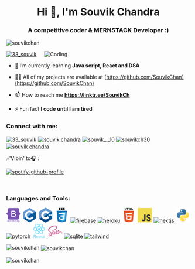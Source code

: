<h1 align="center">Hi 👋, I'm Souvik Chandra</h1>
<h3 align="center">A competitive coder & MERNSTACK Developer :)</h3>

<p align="left"> <img src="https://komarev.com/ghpvc/?username=souvikchan&label=Profile%20views&color=0e75b6&style=flat" alt="souvikchan" /> </p>
<img align="right" alt="Coding" width="400" src="https://media.giphy.com/media/qgQUggAC3Pfv687qPC/giphy.gif">

<p align="left"> <a href="https://twitter.com/33_souvik" target="blank"><img src="https://img.shields.io/twitter/follow/33_souvik?logo=twitter&style=for-the-badge" alt="33_souvik" /></a> </p>

- 🌱 I’m currently learning **Java script, React and DSA**

- 👨‍💻 All of my projects are available at [https://github.com/SouvikChan](https://github.com/SouvikChan)

- 📫 How to reach me **https://linktr.ee/SouvikCh**

- ⚡ Fun fact **I code until I am tired**

<h3 align="left">Connect with me:</h3>
<p align="left">
<a href="https://twitter.com/33_souvik" target="blank"><img align="center" src="https://raw.githubusercontent.com/rahuldkjain/github-profile-readme-generator/master/src/images/icons/Social/twitter.svg" alt="33_souvik" height="30" width="40" /></a>
<a href="https://linkedin.com/in/souvik chandra" target="blank"><img align="center" src="https://raw.githubusercontent.com/rahuldkjain/github-profile-readme-generator/master/src/images/icons/Social/linked-in-alt.svg" alt="souvik chandra" height="30" width="40" /></a>
<a href="https://instagram.com/souvik_._10" target="blank"><img align="center" src="https://raw.githubusercontent.com/rahuldkjain/github-profile-readme-generator/master/src/images/icons/Social/instagram.svg" alt="souvik_._10" height="30" width="40" /></a>
<a href="https://www.codechef.com/users/souvikch30" target="blank"><img align="center" src="https://cdn.jsdelivr.net/npm/simple-icons@3.1.0/icons/codechef.svg" alt="souvikch30" height="30" width="40" /></a>
<a href="https://www.leetcode.com/souvik chandra" target="blank"><img align="center" src="https://raw.githubusercontent.com/rahuldkjain/github-profile-readme-generator/master/src/images/icons/Social/leet-code.svg" alt="souvik chandra" height="30" width="40" /></a>
</p>
 🎶'Vibin' to🎧 :

[![spotify-github-profile](https://spotify-github-profile.vercel.app/api/view?uid=fn6pdh5h4kr6l2r6jf76xnt47&cover_image=true&theme=default)](https://github.com/kittinan/spotify-github-profile)

<br>
<h3 align="left">Languages and Tools:</h3>
<p align="left"> <a href="https://getbootstrap.com" target="_blank" rel="noreferrer"> <img src="https://raw.githubusercontent.com/devicons/devicon/master/icons/bootstrap/bootstrap-plain-wordmark.svg" alt="bootstrap" width="40" height="40"/> </a> <a href="https://www.cprogramming.com/" target="_blank" rel="noreferrer"> <img src="https://raw.githubusercontent.com/devicons/devicon/master/icons/c/c-original.svg" alt="c" width="40" height="40"/> </a> <a href="https://www.w3schools.com/cpp/" target="_blank" rel="noreferrer"> <img src="https://raw.githubusercontent.com/devicons/devicon/master/icons/cplusplus/cplusplus-original.svg" alt="cplusplus" width="40" height="40"/> </a> <a href="https://www.w3schools.com/css/" target="_blank" rel="noreferrer"> <img src="https://raw.githubusercontent.com/devicons/devicon/master/icons/css3/css3-original-wordmark.svg" alt="css3" width="40" height="40"/> </a> <a href="https://firebase.google.com/" target="_blank" rel="noreferrer"> <img src="https://www.vectorlogo.zone/logos/firebase/firebase-icon.svg" alt="firebase" width="40" height="40"/> </a> <a href="https://heroku.com" target="_blank" rel="noreferrer"> <img src="https://www.vectorlogo.zone/logos/heroku/heroku-icon.svg" alt="heroku" width="40" height="40"/> </a> <a href="https://www.w3.org/html/" target="_blank" rel="noreferrer"> <img src="https://raw.githubusercontent.com/devicons/devicon/master/icons/html5/html5-original-wordmark.svg" alt="html5" width="40" height="40"/> </a> <a href="https://developer.mozilla.org/en-US/docs/Web/JavaScript" target="_blank" rel="noreferrer"> <img src="https://raw.githubusercontent.com/devicons/devicon/master/icons/javascript/javascript-original.svg" alt="javascript" width="40" height="40"/> </a> <a href="https://nextjs.org/" target="_blank" rel="noreferrer"> <img src="https://cdn.worldvectorlogo.com/logos/nextjs-2.svg" alt="nextjs" width="40" height="40"/>  </a> <a href="https://www.python.org" target="_blank" rel="noreferrer"> <img src="https://raw.githubusercontent.com/devicons/devicon/master/icons/python/python-original.svg" alt="python" width="40" height="40"/> </a> <a href="https://pytorch.org/" target="_blank" rel="noreferrer"> <img src="https://www.vectorlogo.zone/logos/pytorch/pytorch-icon.svg" alt="pytorch" width="40" height="40"/> </a> <a href="https://reactjs.org/" target="_blank" rel="noreferrer"> <img src="https://raw.githubusercontent.com/devicons/devicon/master/icons/react/react-original-wordmark.svg" alt="react" width="40" height="40"/> </a> <a href="https://sass-lang.com" target="_blank" rel="noreferrer"> <img src="https://raw.githubusercontent.com/devicons/devicon/master/icons/sass/sass-original.svg" alt="sass" width="40" height="40"/> </a> <a href="https://www.sqlite.org/" target="_blank" rel="noreferrer"> <img src="https://www.vectorlogo.zone/logos/sqlite/sqlite-icon.svg" alt="sqlite" width="40" height="40"/> </a> <a href="https://tailwindcss.com/" target="_blank" rel="noreferrer"> <img src="https://www.vectorlogo.zone/logos/tailwindcss/tailwindcss-icon.svg" alt="tailwind" width="40" height="40"/> </a> </p>

<p><img align="left" src="https://github-readme-stats.vercel.app/api/top-langs?username=souvikchan&show_icons=true&locale=en&layout=compact" alt="souvikchan" /></p>

<p>&nbsp;<img align="center" src="https://github-readme-stats.vercel.app/api?username=souvikchan&show_icons=true&locale=en" alt="souvikchan" /></p>

<p><img align="center" src="https://github-readme-streak-stats.herokuapp.com/?user=souvikchan&" alt="souvikchan" /></p>
